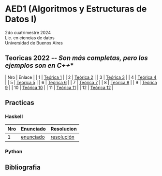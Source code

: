 # AED1 (Algoritmos y Estructuras de Datos I)


2do cuatrimestre 2024 \
Lic. en ciencias de datos \
Universidad de Buenos Aires

## Teoricas 2022 -- *Son más completas, pero los ejemplos son en C++**
| Nro | Enlace                                                                                                        | 
| 1 | [Teórica 1](https://github.com/remusezequiel/Lic.-Ciencia-de-Datos/blob/main/Algoritmos_Y_Estructuras_De_Datos/aed_1/Te%C3%B3ricas-2022/Te%C3%B3rica_1.pdf) |
| 2 | [Teórica 2](https://github.com/remusezequiel/Lic.-Ciencia-de-Datos/blob/main/Algoritmos_Y_Estructuras_De_Datos/aed_1/Te%C3%B3ricas-2022/Te%C3%B3rica_2.pdf) |
| 3 | [Teórica 3](https://github.com/remusezequiel/Lic.-Ciencia-de-Datos/blob/main/Algoritmos_Y_Estructuras_De_Datos/aed_1/Te%C3%B3ricas-2022/Te%C3%B3rica_3.pdf) |
| 4 | [Teórica 4](https://github.com/remusezequiel/Lic.-Ciencia-de-Datos/blob/main/Algoritmos_Y_Estructuras_De_Datos/aed_1/Te%C3%B3ricas-2022/Te%C3%B3rica_4.pdf) |
| 5 | [Teórica 5](https://github.com/remusezequiel/Lic.-Ciencia-de-Datos/blob/main/Algoritmos_Y_Estructuras_De_Datos/aed_1/Te%C3%B3ricas-2022/Te%C3%B3rica_5.pdf) |
| 6 | [Teórica 6](https://github.com/remusezequiel/Lic.-Ciencia-de-Datos/blob/main/Algoritmos_Y_Estructuras_De_Datos/aed_1/Te%C3%B3ricas-2022/Te%C3%B3rica_6.pdf) |
| 7 | [Teórica 7](https://github.com/remusezequiel/Lic.-Ciencia-de-Datos/blob/main/Algoritmos_Y_Estructuras_De_Datos/aed_1/Te%C3%B3ricas-2022/Te%C3%B3rica_7.pdf) |
| 8 | [Teórica 8](https://github.com/remusezequiel/Lic.-Ciencia-de-Datos/blob/main/Algoritmos_Y_Estructuras_De_Datos/aed_1/Te%C3%B3ricas-2022/Te%C3%B3rica_8.pdf) |
| 9 | [Teórica 9](https://github.com/remusezequiel/Lic.-Ciencia-de-Datos/blob/main/Algoritmos_Y_Estructuras_De_Datos/aed_1/Te%C3%B3ricas-2022/Te%C3%B3rica_9.pdf) |
| 10 | [Teórica 10](https://github.com/remusezequiel/Lic.-Ciencia-de-Datos/blob/main/Algoritmos_Y_Estructuras_De_Datos/aed_1/Te%C3%B3ricas-2022/Te%C3%B3rica_10.pdf) |
| 11 | [Teórica 11](https://github.com/remusezequiel/Lic.-Ciencia-de-Datos/blob/main/Algoritmos_Y_Estructuras_De_Datos/aed_1/Te%C3%B3ricas-2022/Te%C3%B3rica_11.pdf) |
| 12 | [Teórica 12](https://github.com/remusezequiel/Lic.-Ciencia-de-Datos/blob/main/Algoritmos_Y_Estructuras_De_Datos/aed_1/Te%C3%B3ricas-2022/Te%C3%B3rica_12.pdf) |
## Practicas

### Haskell
| Nro | Enunciado                                                                                                        | Resolucion                                                                                                        |
| --- | ---------------------------------------------------------------------------------------------------------------- | ----------------------------------------------------------------------------------------------------------------- |
| 1   | [enunciado](https://github.com/yagopajarino/uba-AyEd1/blob/main/Pr%C3%A1cticas/Enunciados/Pr%C3%A1ctica%201.pdf) | [resolución](https://github.com/yagopajarino/uba-AyEd1/blob/main/Pr%C3%A1cticas/Soluciones/Pr%C3%A1ctica%201.pdf) |
### Python

## Bibliografia